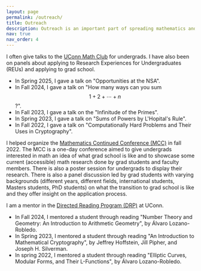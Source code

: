 ```yaml
---
layout: page
permalink: /outreach/
title: Outreach
description: Outreach is an important part of spreading mathematics and I am trying to help in any way I can. 
nav: true
nav_order: 4
---
```


I often give talks to the [UConn Math Club](https://mathclub.math.uconn.edu/) for undergrads. I have also been on panels about applying to Research Experiences for Undergraduates (REUs) and applying to grad school. 
* In Spring 2025, I gave a talk on "Opportunities at the NSA".
* In Fall 2024, I gave a talk on "How many ways can you sum $$1 + 2 + \cdots + n$$?". 
* In Fall 2023, I gave a talk on the "Infinitude of the Primes".
* In Spring 2023, I gave a talk on "Sums of Powers by L'Hopital's Rule". 
* In Fall 2022, I gave a talk on "Computationally Hard Problems and Their Uses in Cryptography". 

I helped organize the [Mathematics Continued Conference (MCC)](https://mcc.math.uconn.edu/) in fall 2022. The MCC is a one-day conference aimed to give undergrads interested in math an idea of what grad school is like and to showcase some current (accessible) math research done by grad students and faculty members. There is also a poster session for undergrads to display their research. There is also a panel discussion led by grad students with varying backgrounds (different years, different fields, international students, Masters students, PhD students) on what the transition to grad school is like and they offer insight on the application process. 

I am a mentor in the [Directed Reading Program (DRP)](https://math.uconn.edu/degree-programs/undergraduate/directed-reading-program/) at UConn. 
* In Fall 2024, I mentored a student through reading "Number Theory and Geometry: An Introduction to Arithmetic Geometry", by Álvaro Lozano-Robledo.
* In Spring 2023, I mentored a student through reading "An Introduction to Mathematical Cryptography", by Jeffrey Hoffstein, Jill Pipher, and Joseph H. Silverman.
* In spring 2022, I mentored a student through reading "Elliptic Curves, Modular Forms, and Their L-Functions", by Álvaro Lozano-Robledo. 
